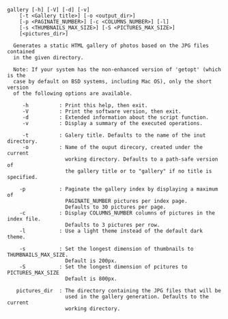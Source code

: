 	gallery [-h] [-V] [-d] [-v]
	    [-t <Gallery title>] [-o <output_dir>]
	    [-p <PAGINATE_NUMBER>] [-c <COLUMNS_NUMBER>] [-l]
	    [-s <THUMBNAILS_MAX_SIZE>] [-S <PICTURES_MAX_SIZE>]
	    [<pictures_dir>]

	  Generates a static HTML gallery of photos based on the JPG files contained
	  in the given directory.

	  Note: If your system has the non-enhanced version of 'getopt' (which is the
	  case by default on BSD systems, including Mac OS), only the short version
	  of the following options are available.

	     -h          : Print this help, then exit.
	     -V          : Print the software version, then exit.
	     -d          : Extended information about the script function.
	     -v          : Display a summary of the executed operations.

	     -t          : Galery title. Defaults to the name of the inut directory.
	     -o          : Name of the ouput direcory, created under the current
	                   working directory. Defaults to a path-safe version of
	                   the gallery title or to "gallery" if no title is specified.

	    -p           : Paginate the gallery index by displaying a maximum of
	                   PAGINATE_NUMBER pictures per index page.
	                   Defaults to 30 pictures per page.
	    -c           : Display COLUMNS_NUMBER columns of pictures in the index file.
	                   Defaults to 3 pictures per row.
	    -l           : Use a light theme instead of the default dark theme.

	    -s           : Set the longest dimension of thumbnails to THUMBNAILS_MAX_SIZE.
	                   Default is 200px.
	    -S           : Set the longest dimension of pcitures to PICTURES_MAX_SIZE
	                   Default is 800px.

	   pictures_dir  : The directory containing the JPG files that will be
	                   used in the gallery generation. Defaults to the current
	                   working directory.

